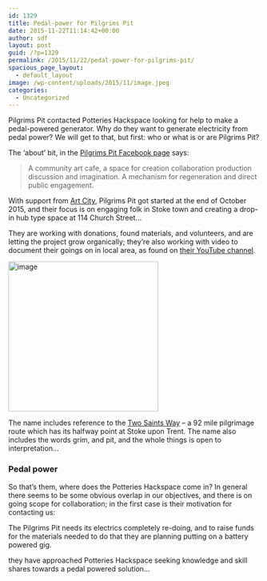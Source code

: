 ```yaml
---
id: 1329
title: Pedal-power for Pilgrims Pit
date: 2015-11-22T11:14:42+00:00
author: sdf
layout: post
guid: /?p=1329
permalink: /2015/11/22/pedal-power-for-pilgrims-pit/
spacious_page_layout:
  - default_layout
image: /wp-content/uploads/2015/11/image.jpeg
categories:
  - Uncategorized
---
```

Pilgrims Pit contacted Potteries Hackspace looking for help to make a pedal-powered generator. Why do they want to generate electricity from pedal power? We will get to that, but first: who or what is or are Pilgrims Pit?
  
<!--more-->

The &#8216;about&#8217; bit, in the [Pilgrims Pit Facebook page](https://www.facebook.com/PilgrimsPit) says:

> A community art cafe, a space for creation collaboration production discussion and imagination. A mechanism for regeneration and direct public engagement. 

With support from [Art City](http://www.artcity.org.uk/), Pilgrims Pit got started at the end of October 2015, and their focus is on engaging folk in Stoke town and creating a drop-in hub type space at 114 Church Street&#8230;

They are working with donations, found materials, and volunteers, and are letting the project grow organically; they&#8217;re also working with video to document their goings on in local area, as found on [their YouTube channel](https://m.youtube.com/channel/UCEfCIhgkReU76zpVoWk4EUw).

<img src="/wp-content/uploads/2015/11/image1-300x300.jpeg" alt="image" width="300" height="300" class="aligncenter size-medium wp-image-1333" srcset="/wp-content/uploads/2015/11/image1-300x300.jpeg 300w, /wp-content/uploads/2015/11/image1-150x150.jpeg 150w, /wp-content/uploads/2015/11/image1-270x270.jpeg 270w, /wp-content/uploads/2015/11/image1-230x230.jpeg 230w, /wp-content/uploads/2015/11/image1.jpeg 960w" sizes="(max-width: 300px) 100vw, 300px" />

The name includes reference to the [Two Saints Way](http://twosaintsway.org.uk/) &#8211; a 92 mile pilgrimage route which has its halfway point at Stoke upon Trent. The name also includes the words grim, and pit, and the whole things is open to interpretation&#8230;

### Pedal power

So that&#8217;s them, where does the Potteries Hackspace come in? In general there seems to be some obvious overlap in our objectives, and there is on going scope for collaboration; in the first case is their motivation for contacting us:

The Pilgrims Pit needs its electrics completely re-doing, and to raise funds for the materials needed to do that they are planning putting on a battery powered gig.

they have approached Potteries Hackspace seeking knowledge and skill shares towards a pedal powered solution&#8230;